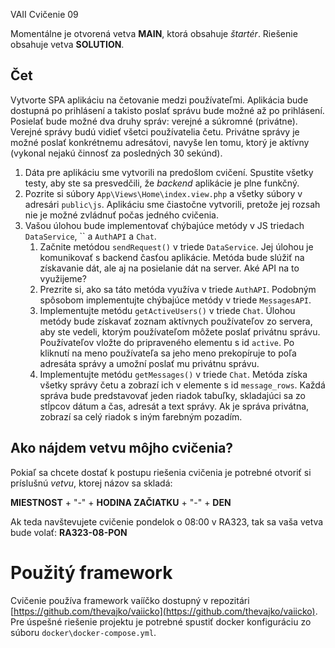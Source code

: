 VAII Cvičenie 09

Momentálne je otvorená vetva __MAIN__, ktorá obsahuje _štartér_. Riešenie obsahuje vetva __SOLUTION__.

## Čet

Vytvorte SPA aplikáciu na četovanie medzi používateľmi. Aplikácia bude dostupná po prihlásení a takisto poslať správu bude možné až po prihlásení. Posielať bude možné dva druhy správ: verejné a súkromné (privátne). Verejné správy budú vidieť všetci používatelia četu. Privátne správy je možné poslať konkrétnemu adresátovi, navyše len tomu, ktorý je aktívny (vykonal nejakú činnosť za posledných 30 sekúnd).

1. Dáta pre aplikáciu sme vytvorili na predošlom cvičení. Spustite všetky testy, aby ste sa presvedčili, že _backend_ aplikácie je plne funkčný.
2. Pozrite si súbory `App\Views\Home\index.view.php` a všetky súbory v adresári `public\js`. Aplikáciu sme čiastočne vytvorili, pretože jej rozsah nie je možné zvládnuť počas jedného cvičenia.
3. Vašou úlohou bude implementovať chýbajúce metódy v JS triedach `DataService`, `` a `AuthAPI` a `Chat`. 
   1. Začnite metódou `sendRequest()` v triede `DataService`. Jej úlohou je komunikovať s backend časťou aplikácie. Metóda bude slúžiť na získavanie dát, ale aj na posielanie dát na server. Aké API na to využijeme?
   2. Prezrite si, ako sa táto metóda využíva v triede `AuthAPI`. Podobným spôsobom implementujte chýbajúce metódy v triede `MessagesAPI`.
   3. Implementujte metódu `getActiveUsers()` v triede `Chat`. Úlohou metódy bude získavať zoznam aktívnych používateľov zo servera, aby ste vedeli, ktorým používateľom môžete poslať privátnu správu. Používateľov vložte do pripraveného elementu s id `active`. Po kliknutí na meno používateľa sa jeho meno prekopíruje to poľa adresáta správy a umožní poslať mu privátnu správu.
   4. Implementujte metódu `getMessages()` v triede `Chat`. Metóda získa všetky správy četu a zobrazí ich v elemente s id `message_rows`. Každá správa bude predstavovať jeden riadok tabuľky, skladajúci sa zo stĺpcov dátum a čas, adresát a text správy. Ak je správa privátna, zobrazí sa celý riadok s iným farebným pozadím.

## Ako nájdem vetvu môjho cvičenia?

Pokiaľ sa chcete dostať k postupu riešenia cvičenia je potrebné otvoriť si príslušnú _vetvu_, ktorej názov sa skladá:

__MIESTNOST__ + "-" + __HODINA ZAČIATKU__ + "-" + __DEN__

Ak teda navštevujete cvičenie pondelok o 08:00 v RA323, tak sa vaša vetva bude volať: __RA323-08-PON__

# Použitý framework

Cvičenie používa framework vaííčko dostupný v repozitári [https://github.com/thevajko/vaiicko](https://github.com/thevajko/vaiicko). Pre úspešné riešenie
projektu je potrebné spustiť docker konfiguráciu zo súboru `docker\docker-compose.yml`.  